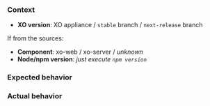 <!--
Welcome to the issue section of Xen Orchestra!

Here you can:
- report an issue
- propose an enhancement
- ask a question

The template below is only a proposition for your ticket, feel free to
change it as appropriate :)
-->

### Context

- **XO version**: XO appliance / `stable` branch / `next-release` branch

If from the sources:

- **Component**: xo-web / xo-server / *unknown*
- **Node/npm version**: *just execute `npm version`*

### Expected behavior

<!-- What you expect to happen -->

### Actual behavior

<!-- What is actually happening -->
